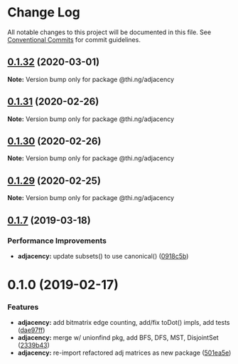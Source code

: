 # Change Log

All notable changes to this project will be documented in this file.
See [Conventional Commits](https://conventionalcommits.org) for commit guidelines.

## [0.1.32](https://github.com/thi-ng/umbrella/compare/@thi.ng/adjacency@0.1.31...@thi.ng/adjacency@0.1.32) (2020-03-01)

**Note:** Version bump only for package @thi.ng/adjacency





## [0.1.31](https://github.com/thi-ng/umbrella/compare/@thi.ng/adjacency@0.1.30...@thi.ng/adjacency@0.1.31) (2020-02-26)

**Note:** Version bump only for package @thi.ng/adjacency





## [0.1.30](https://github.com/thi-ng/umbrella/compare/@thi.ng/adjacency@0.1.29...@thi.ng/adjacency@0.1.30) (2020-02-26)

**Note:** Version bump only for package @thi.ng/adjacency





## [0.1.29](https://github.com/thi-ng/umbrella/compare/@thi.ng/adjacency@0.1.28...@thi.ng/adjacency@0.1.29) (2020-02-25)

**Note:** Version bump only for package @thi.ng/adjacency





## [0.1.7](https://github.com/thi-ng/umbrella/compare/@thi.ng/adjacency@0.1.6...@thi.ng/adjacency@0.1.7) (2019-03-18)

### Performance Improvements

* **adjacency:** update subsets() to use canonical() ([0918c5b](https://github.com/thi-ng/umbrella/commit/0918c5b))

# 0.1.0 (2019-02-17)

### Features

* **adjacency:** add bitmatrix edge counting, add/fix toDot() impls, add tests ([dae97ff](https://github.com/thi-ng/umbrella/commit/dae97ff))
* **adjacency:** merge w/ unionfind pkg, add BFS, DFS, MST, DisjointSet ([2339b43](https://github.com/thi-ng/umbrella/commit/2339b43))
* **adjacency:** re-import refactored adj matrices as new package ([501ea5e](https://github.com/thi-ng/umbrella/commit/501ea5e))
